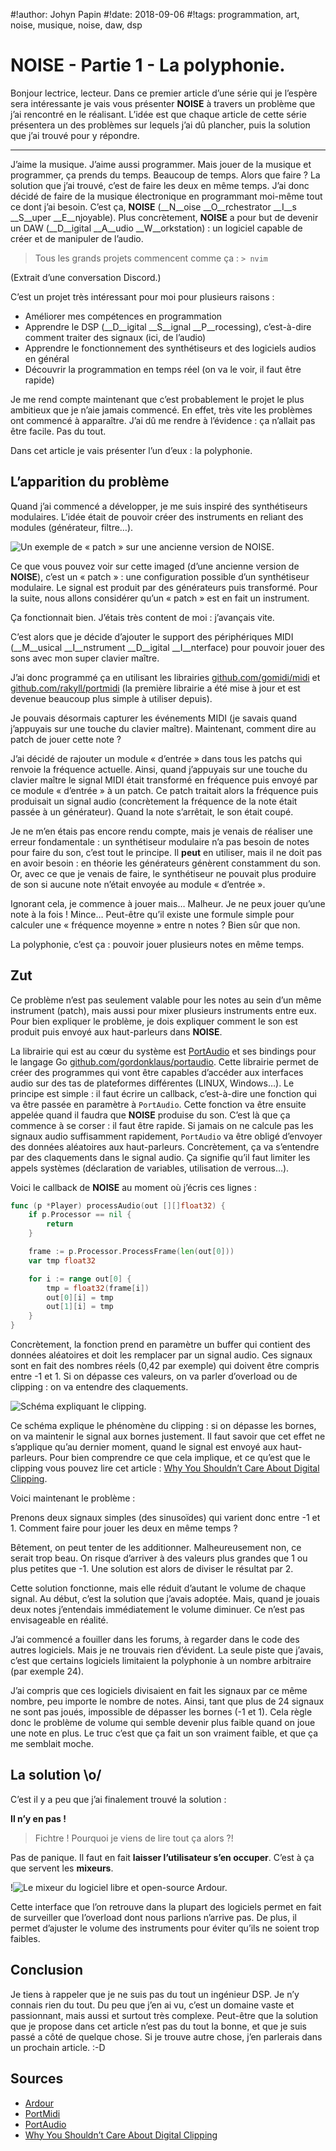 #!author: Johyn Papin
#!date: 2018-09-06
#!tags: programmation, art, noise, musique, noise, daw, dsp

# NOISE - Partie 1 - La polyphonie.

Bonjour lectrice, lecteur. Dans ce premier article d’une série qui je l’espère sera intéressante je vais vous présenter **NOISE** à travers un problème que j’ai rencontré en le réalisant. L’idée est que chaque article de cette série présentera un des problèmes sur lequels j’ai dû plancher, puis la solution que j’ai trouvé pour y répondre.

******

J’aime la musique. J’aime aussi programmer. Mais jouer de la musique et programmer, ça prends du temps. Beaucoup de temps. Alors que faire ?
La solution que j’ai trouvé, c’est de faire les deux en même temps. J’ai donc décidé de faire de la musique électronique en programmant moi-même tout ce dont j’ai besoin. C’est ça, **NOISE** (__N__oise __O__rchestrator __I__s __S__uper __E__njoyable).
Plus concrètement, **NOISE** a pour but de devenir un DAW (__D__igital __A__udio __W__orkstation) : un logiciel capable de créer et de manipuler de l’audio.

> Tous les grands projets commencent comme ça : `> nvim`

(Extrait d’une conversation Discord.)

C’est un projet très intéressant pour moi pour plusieurs raisons :

- Améliorer mes compétences en programmation
- Apprendre le DSP (__D__igital __S__ignal __P__rocessing), c’est-à-dire comment traiter des signaux (ici, de l’audio)
- Apprendre le fonctionnement des synthétiseurs et des logiciels audios en général
- Découvrir la programmation en temps réel (on va le voir, il faut être rapide)

Je me rend compte maintenant que c’est probablement le projet le plus ambitieux que je n’aie jamais commencé. En effet, très vite les problèmes ont commencé à apparaître. J’ai dû me rendre à l’évidence : ça n’allait pas être facile. Pas du tout.

Dans cet article je vais présenter l’un d’eux : la polyphonie.

## L’apparition du problème

Quand j’ai commencé a développer, je me suis inspiré des synthétiseurs modulaires. L’idée était de pouvoir créer des instruments en reliant des modules (générateur, filtre…).

![Un exemple de « patch » sur une ancienne version de NOISE.](/media/img/2018/09/05-noise-synthe-modulaire.png)

Ce que vous pouvez voir sur cette imaged (d’une ancienne version de **NOISE**), c’est un « patch » : une configuration possible d’un synthétiseur modulaire. Le signal est produit par des générateurs puis transformé. Pour la suite, nous allons considérer qu’un « patch » est en fait un instrument.

Ça fonctionnait bien. J’étais très content de moi : j’avançais vite.

C’est alors que je décide d’ajouter le support des périphériques MIDI (__M__usical __I__nstrument __D__igital __I__nterface) pour pouvoir jouer des sons avec mon super clavier maître.

J’ai donc programmé ça en utilisant les librairies [github.com/gomidi/midi](https://github.com/gomidi/midi/) et [github.com/rakyll/portmidi](https://github.com/rakyll/portmidi) (la première librairie a été mise à jour et est devenue beaucoup plus simple à utiliser depuis).

Je pouvais désormais capturer les événements MIDI (je savais quand j’appuyais sur une touche du clavier maître). Maintenant, comment dire au patch de jouer cette note ?

J’ai décidé de rajouter un module « d’entrée » dans tous les patchs qui renvoie la fréquence actuelle. Ainsi, quand j’appuyais sur une touche du clavier maître le signal MIDI était transformé en fréquence puis envoyé par ce module « d’entrée » à un patch. Ce patch traitait alors la fréquence puis produisait un signal audio (concrètement la fréquence de la note était passée à un générateur). Quand la note s’arrêtait, le son était coupé.

Je ne m’en étais pas encore rendu compte, mais je venais de réaliser une erreur fondamentale : un synthétiseur modulaire n’a pas besoin de notes pour faire du son, c’est tout le principe. Il __peut__ en utiliser, mais il ne doit pas en avoir besoin : en théorie les générateurs génèrent constamment du son. Or, avec ce que je venais de faire, le synthétiseur ne pouvait plus produire de son si aucune note n’était envoyée au module « d’entrée ».

Ignorant cela, je commence à jouer mais… Malheur. Je ne peux jouer qu’une note à la fois ! Mince… Peut-être qu’il existe une formule simple pour calculer une « fréquence moyenne » entre n notes ? Bien sûr que non.

La polyphonie, c’est ça : pouvoir jouer plusieurs notes en même temps.

## Zut

Ce problème n’est pas seulement valable pour les notes au sein d’un même instrument (patch), mais aussi pour mixer plusieurs instruments entre eux. Pour bien expliquer le problème, je dois expliquer comment le son est produit puis envoyé aux haut-parleurs dans **NOISE**.

La librairie qui est au cœur du système est [PortAudio](http://portaudio.com) et ses bindings pour le langage Go [github.com/gordonklaus/portaudio](https://github.com/gordonklaus/portaudio).
Cette librairie permet de créer des programmes qui vont être capables d’accéder aux interfaces audio sur des tas de plateformes différentes (LINUX, Windows…).
Le principe est simple : il faut écrire un callback, c’est-à-dire une fonction qui va être passée en paramètre à `PortAudio`. Cette fonction va être ensuite appelée quand il faudra que **NOISE** produise du son. C’est là que ça commence à se corser : il faut être rapide. Si jamais on ne calcule pas les signaux audio suffisamment rapidement, `PortAudio` va être obligé d’envoyer des données aléatoires aux haut-parleurs. Concrètement, ça va s’entendre par des claquements dans le signal audio.
Ça signifie qu’il faut limiter les appels systèmes (déclaration de variables, utilisation de verrous…).

Voici le callback de **NOISE** au moment où j’écris ces lignes :

```go
func (p *Player) processAudio(out [][]float32) {
    if p.Processor == nil {
        return
    }

    frame := p.Processor.ProcessFrame(len(out[0]))
    var tmp float32

    for i := range out[0] {
        tmp = float32(frame[i])
        out[0][i] = tmp
        out[1][i] = tmp
    }
}
```

Concrètement, la fonction prend en paramètre un buffer qui contient des données aléatoires et doit les remplacer par un signal audio. Ces signaux sont en fait des nombres réels (0,42 par exemple) qui doivent être compris entre -1 et 1. Si on dépasse ces valeurs, on va parler d’overload ou de clipping : on va entendre des claquements.

![Schéma expliquant le clipping.](/media/img/2018/09/05-clipping.png)

Ce schéma explique le phénomène du clipping : si on dépasse les bornes, on va maintenir le signal aux bornes justement. Il faut savoir que cet effet ne s’applique qu’au dernier moment, quand le signal est envoyé aux haut-parleurs. Pour bien comprendre ce que cela implique, et ce qu’est que le clipping vous pouvez lire cet article : [Why You Shouldn’t Care About Digital Clipping](https://modernmixing.com/blog/2014/06/07/why-you-shouldnt-care-digital-clipping/).

Voici maintenant le problème :

Prenons deux signaux simples (des sinusoïdes) qui varient donc entre -1 et 1. Comment faire pour jouer les deux en même temps ?

Bêtement, on peut tenter de les additionner. Malheureusement non, ce serait trop beau. On risque d’arriver à des valeurs plus grandes que 1 ou plus petites que -1. Une solution est alors de diviser le résultat par 2.

Cette solution fonctionne, mais elle réduit d’autant le volume de chaque signal. Au début, c’est la solution que j’avais adoptée. Mais, quand je jouais deux notes j’entendais immédiatement le volume diminuer. Ce n’est pas envisageable en réalité.

J’ai commencé a fouiller dans les forums, à regarder dans le code des autres logiciels. Mais je ne trouvais rien d’évident. La seule piste que j’avais, c’est que certains logiciels limitaient la polyphonie à un nombre arbitraire (par exemple 24).

J’ai compris que ces logiciels divisaient en fait les signaux par ce même nombre, peu importe le nombre de notes. Ainsi, tant que plus de 24 signaux ne sont pas joués, impossible de dépasser les bornes (-1 et 1). Cela règle donc le problème de volume qui semble devenir plus faible quand on joue une note en plus. Le truc c’est que ça fait un son vraiment faible, et que ça me semblait moche.

## La solution \o/

C’est il y a peu que j’ai finalement trouvé la solution :

**Il n’y en pas !**

> Fichtre ! Pourquoi je viens de lire tout ça alors ?!

Pas de panique. Il faut en fait **laisser l’utilisateur s’en occuper**. C’est à ça que servent les **mixeurs**.

!![Le mixeur du logiciel libre et open-source **Ardour**.](/media/img/2018/09/05-ardour-mixer.png)

Cette interface que l’on retrouve dans la plupart des logiciels permet en fait de surveiller que l’overload dont nous parlions n’arrive pas. De plus, il permet d’ajuster le volume des instruments pour éviter qu’ils ne soient trop faibles.

## Conclusion

Je tiens à rappeler que je ne suis pas du tout un ingénieur DSP. Je n’y connais rien du tout. Du peu que j’en ai vu, c’est un domaine vaste et passionnant, mais aussi et surtout très complexe. Peut-être que la solution que je propose dans cet article n’est pas du tout la bonne, et que je suis passé a côté de quelque chose. Si je trouve autre chose, j’en parlerais dans un prochain article. :-D

## Sources

- [Ardour](https://ardour.org/)
- [PortMidi](http://portmedia.sourceforge.net/portmidi/)
- [PortAudio](http://portaudio.com/)
- [Why You Shouldn’t Care About Digital Clipping](https://modernmixing.com/blog/2014/06/07/why-you-shouldnt-care-digital-clipping/)
